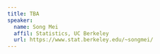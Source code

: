 ```yaml
---
title: TBA
speaker: 
  name: Song Mei
  affil: Statistics, UC Berkeley
  url: https://www.stat.berkeley.edu/~songmei/
---
```

